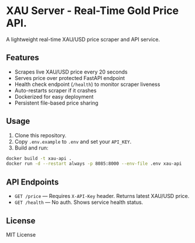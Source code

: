# XAU Server - Real-Time Gold Price API.
A lightweight real-time XAU/USD price scraper and API service.
## Features
- Scrapes live XAU/USD price every 20 seconds
- Serves price over protected FastAPI endpoint
- Health check endpoint (`/health`) to monitor scraper liveness
- Auto-restarts scraper if it crashes
- Dockerized for easy deployment
- Persistent file-based price sharing
## Usage
1. Clone this repository.
2. Copy `.env.example` to `.env` and set your `API_KEY`.
3. Build and run:
```bash
docker build -t xau-api .
docker run -d --restart always -p 8085:8000 --env-file .env xau-api
```
## API Endpoints
- `GET /price` — Requires `X-API-Key` header. Returns latest XAU/USD price.
- `GET /health` — No auth. Shows service health status.
## License
MIT License
